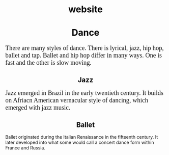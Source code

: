 # website
<html>
<head>
<style>
    body {
  background-image: url("https://purbalite.net/wp-content/uploads/2018/10/dance.png");
}
h1 {
  color: black;
  text-align: center;
}
p {
  font-family: verdana;
  font-size: 20px;
}
h2 {
  color: black;
  text-align: center;
}
p1 {
  font-family: verdana;
  font-size: 20px;
}
</style>
</head>
<body>

<h1>Dance</h1>
<p>There are many styles of dance. There is lyrical, jazz, hip hop, ballet and tap. Ballet and hip hop differ in many ways. One is fast and the other is slow moving.</p>
<h2>Jazz</h2>
<p1>Jazz emerged in Brazil in the early twentieth century. It builds on Afriacn American vernacular style of dancing, which emerged with jazz music.</p1>
<h2>Ballet</h2>
<p2>Ballet originated during the Italian Renaissance in the fifteenth century. It later developed into what some would call a concert dance form within France and Russia.</p2>
</body>
</html>
